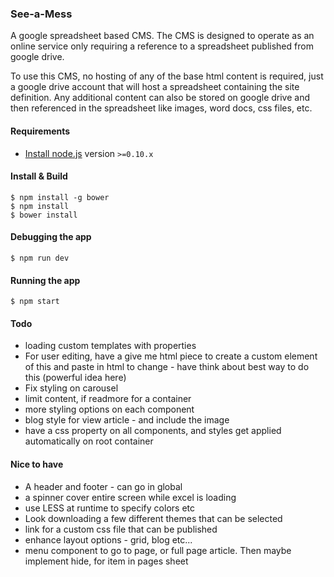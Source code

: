 ### See-a-Mess

A google spreadsheet based CMS. The CMS is designed to operate as an online service only requiring a reference to a spreadsheet published from google drive. 

To use this CMS, no hosting of any of the base html content is required, just a google drive account that will host a spreadsheet containing the site definition. Any additional content can also be stored on google drive and then referenced in the spreadsheet like images, word docs, css files, etc.

#### Requirements

- [Install node.js](http://nodejs.org/) version `>=0.10.x`
    
#### Install & Build

    $ npm install -g bower
    $ npm install
    $ bower install

#### Debugging the app

    $ npm run dev
    
#### Running the app

    $ npm start

#### Todo

 - loading custom templates with properties
 - For user editing, have a give me html piece to create a custom element of this and paste in html to change - have think about best way to do this (powerful idea here)
 - Fix styling on carousel
 - limit content, if readmore for a container
 - more styling options on each component
 - blog style for view article - and include the image
 - have a css property on all components, and styles get applied automatically on root container
 
#### Nice to have

 - A header and footer - can go in global
 - a spinner cover entire screen while excel is loading
 - use LESS at runtime to specify colors etc
 - Look downloading a few different themes that can be selected
 - link for a custom css file that can be published
 - enhance layout options - grid, blog etc...
 - menu component to go to page, or full page article. Then maybe implement hide, for item in pages sheet
